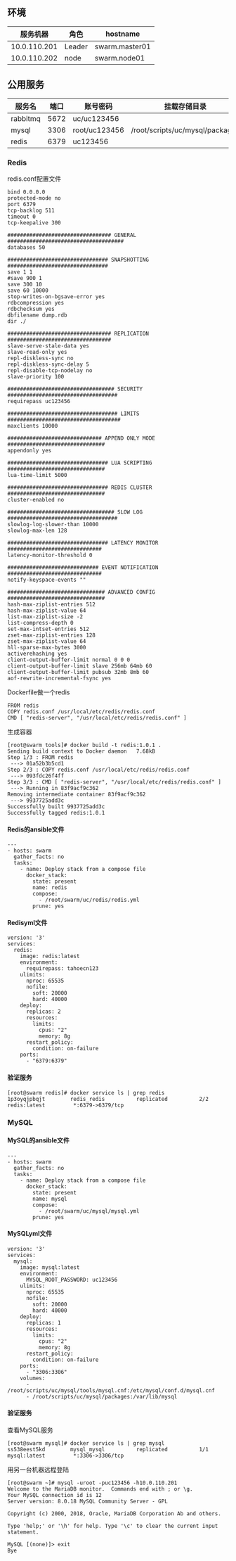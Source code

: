 ## 环境

| 服务机器     | 角色   | hostname       |
| ------------ | ------ | -------------- |
| 10.0.110.201 | Leader | swarm.master01 |
| 10.0.110.202 | node   | swarm.node01   |



## 公用服务

| 服务名   | 端口 | 账号密码      | 挂载存储目录                    | 挂载配置文件                           |
| -------- | ---- | ------------- | ------------------------------- | -------------------------------------- |
| rabbitmq | 5672 | uc/uc123456   |                                 |                                        |
| mysql    | 3306 | root/uc123456 | /root/scripts/uc/mysql/packages | /root/scripts/uc/mysql/tools/mysql.cnf |
| redis    | 6379 | uc123456      |                                 |                                        |

### Redis

redis.conf配置文件

```
bind 0.0.0.0
protected-mode no
port 6379
tcp-backlog 511
timeout 0
tcp-keepalive 300

################################# GENERAL #####################################
databases 50

################################ SNAPSHOTTING  ################################
save 1 1
#save 900 1
save 300 10
save 60 10000
stop-writes-on-bgsave-error yes
rdbcompression yes
rdbchecksum yes
dbfilename dump.rdb
dir ./

################################# REPLICATION #################################
slave-serve-stale-data yes
slave-read-only yes
repl-diskless-sync no
repl-diskless-sync-delay 5
repl-disable-tcp-nodelay no
slave-priority 100

################################## SECURITY ###################################
requirepass uc123456

################################### LIMITS ####################################
maxclients 10000

############################## APPEND ONLY MODE ###############################
appendonly yes

################################ LUA SCRIPTING  ###############################
lua-time-limit 5000

################################ REDIS CLUSTER  ###############################
cluster-enabled no

################################## SLOW LOG ###################################
slowlog-log-slower-than 10000
slowlog-max-len 128

################################ LATENCY MONITOR ##############################
latency-monitor-threshold 0

############################# EVENT NOTIFICATION ##############################
notify-keyspace-events ""

############################### ADVANCED CONFIG ###############################
hash-max-ziplist-entries 512
hash-max-ziplist-value 64
list-max-ziplist-size -2
list-compress-depth 0
set-max-intset-entries 512
zset-max-ziplist-entries 128
zset-max-ziplist-value 64
hll-sparse-max-bytes 3000
activerehashing yes
client-output-buffer-limit normal 0 0 0
client-output-buffer-limit slave 256mb 64mb 60
client-output-buffer-limit pubsub 32mb 8mb 60
aof-rewrite-incremental-fsync yes
```

Dockerfile做一个redis

```
FROM redis
COPY redis.conf /usr/local/etc/redis/redis.conf
CMD [ "redis-server", "/usr/local/etc/redis/redis.conf" ]
```

生成容器

```
[root@swarm tools]# docker build -t redis:1.0.1 .
Sending build context to Docker daemon   7.68kB
Step 1/3 : FROM redis
 ---> 01a52b3b5cd1
Step 2/3 : COPY redis.conf /usr/local/etc/redis/redis.conf
 ---> 093fdc26f4ff
Step 3/3 : CMD [ "redis-server", "/usr/local/etc/redis/redis.conf" ]
 ---> Running in 83f9acf9c362
Removing intermediate container 83f9acf9c362
 ---> 9937725add3c
Successfully built 9937725add3c
Successfully tagged redis:1.0.1
```

#### Redis的ansible文件

```
---
- hosts: swarm
  gather_facts: no
  tasks:
    - name: Deploy stack from a compose file
      docker_stack:
        state: present
        name: redis
        compose:
          - /root/swarm/uc/redis/redis.yml
        prune: yes
```

#### Redisyml文件

```
version: '3'
services:
  redis:
    image: redis:latest
    environment:
      requirepass: tahoecn123
    ulimits:
      nproc: 65535
      nofile:
        soft: 20000
        hard: 40000
    deploy:
      replicas: 2
      resources:
        limits:
          cpus: "2"
          memory: 8g
      restart_policy:
        condition: on-failure
    ports:
      - "6379:6379"
```

#### 验证服务

```
[root@swarm redis]# docker service ls | grep redis
1p3oyqjpbqjt        redis_redis          replicated          2/2                 redis:latest         *:6379->6379/tcp
```



### MySQL

#### MySQL的ansible文件

```
---
- hosts: swarm
  gather_facts: no
  tasks:
    - name: Deploy stack from a compose file
      docker_stack:
        state: present
        name: mysql
        compose:
          - /root/swarm/uc/mysql/mysql.yml
        prune: yes
```

#### MySQLyml文件

```
version: '3'
services:
  mysql:
    image: mysql:latest
    environment:
      MYSQL_ROOT_PASSWORD: uc123456
    ulimits:
      nproc: 65535
      nofile:
        soft: 20000
        hard: 40000
    deploy:
      replicas: 1
      resources:
        limits:
          cpus: "2"
          memory: 8g
      restart_policy:
        condition: on-failure
    ports:
      - "3306:3306"
    volumes:
      - /root/scripts/uc/mysql/tools/mysql.cnf:/etc/mysql/conf.d/mysql.cnf
      - /root/scripts/uc/mysql/packages:/var/lib/mysql
```

#### 验证服务

查看MySQL服务

```
[root@swarm mysql]# docker service ls | grep mysql
ss538eest5kd        mysql_mysql          replicated          1/1                 mysql:latest         *:3306->3306/tcp
```

用另一台机器远程登陆

```
[root@swarm ~]# mysql -uroot -puc123456 -h10.0.110.201
Welcome to the MariaDB monitor.  Commands end with ; or \g.
Your MySQL connection id is 12
Server version: 8.0.18 MySQL Community Server - GPL

Copyright (c) 2000, 2018, Oracle, MariaDB Corporation Ab and others.

Type 'help;' or '\h' for help. Type '\c' to clear the current input statement.

MySQL [(none)]> exit
Bye
```

